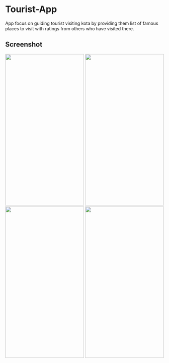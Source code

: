 # Tourist-App

App focus on guiding tourist visiting kota by providing them list of famous places to visit with ratings from others who have visited there.

## Screenshot
<img src="https://user-images.githubusercontent.com/86773937/124144295-76a84700-daa9-11eb-9e3e-f7b452d04131.jpg" height="480" width="250">

<img src="https://user-images.githubusercontent.com/86773937/124144300-77d97400-daa9-11eb-8ae5-5310ab308385.jpg" height="480" width="250">
<img src="https://user-images.githubusercontent.com/86773937/124144308-79a33780-daa9-11eb-8814-ec29489c9c3f.jpg" height="480" width="250">
<img src="https://user-images.githubusercontent.com/86773937/124144310-7ad46480-daa9-11eb-9c8c-cd2210578ccf.jpg" height="480" width="250">

